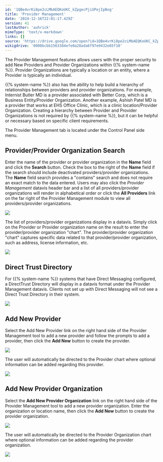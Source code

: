 ```yaml
---
id: '1QBe4vrKi8pe2cLMbAEQKoUKC_kZpgecPjiUPejIpBog'
title: 'Provider Management'
date: '2024-12-16T22:01:17.429Z'
version: 41
lastAuthor: 'auhrick'
mimeType: 'text/x-markdown'
links: []
source: 'https://drive.google.com/open?id=1QBe4vrKi8pe2cLMbAEQKoUKC_kZpgecPjiUPejIpBog'
wikigdrive: '0008bcbb1563384efe0a28ada6f97e9432e65f10'
---
```

The Provider Management features allows users with the proper security to add New Providers and Provider Organizations within {{% system-name %}}. Provider Organizations are typically a location or an entity, where a Provider is typically an individual.

{{% system-name %}} also has the ability to help build a hierarchy of relationships between providers and provider organizations. For example, Internist Butler MD is a provider associated with Better Corp, which is a Business Entity/Provider Organization. Another example, Ashish Patel MD is a provider that works at EHS Office Clinic, which is a clinic location/Provider Organization. Creating a hierarchy between Provider and Provider Organizations is not required by {{% system-name %}}, but it can be helpful or necessary based on specific client requirements.

The Provider Management tab is located under the Control Panel side menu.

## Provider/Provider Organization Search

Enter the name of the provider or provider organization in the **Name** field and click the **Search** button. Check the box to the right of the **Name** field if the search should include deactivated providers/provider organizations. The **Name** field search provides a "contains" search and does not require an exact match to the data entered. Users may also click the *Provider Management* datavis header bar and a list of all providers/provider organizations will render in alphabetical order or click the **All Providers** link on the far right of the Provider Management module to view all providers/provider organizations.

![](../provider-management.assets/702bbea386aa8712bea7fdca84a761a8.png)

The list of providers/provider organizations display in a datavis. Simply click on the Provider or Provider organization name on the result to enter the provider/provider organization "chart". The provider/provider organization "chart" captures specific data related to that provider/provider organization, such as address, license information, etc.

![](../provider-management.assets/94fa59a47ba1a8565d78c9aa418a5dfd.png)

## Direct Trust Directory

For {{% system-name %}} systems that have Direct Messaging configured, a DirectTrust Directory will display in a datavis format under the Provider Management datavis. Clients not set up with Direct Messaging will not see a Direct Trust Directory in their system.

![](../provider-management.assets/bc812d654fc004e033afb4c5b0068e39.png)

## Add New Provider

Select the Add New Provider link on the right hand side of the Provider Management tool to add a new provider and follow the prompts to add a provider, then click the **Add New** button to create the provider.

![](../provider-management.assets/63fc2119b9e85643e26488d6d55d54e1.png)

The user will automatically be directed to the Provider chart where optional information can be added regarding this provider.

![](../provider-management.assets/66d446524a41b2b857e5081dbc4da818.png)

## Add New Provider Organization

Select the **Add New Provider Organization** link on the right hand side of the Provider Management tool to add a new provider organization. Enter the organization or location name, then click the **Add New** button to create the provider organization.

![](../provider-management.assets/908596278b234f87824f208ca0daab2f.png)

The user will automatically be directed to the Provider Organization chart where optional information can be added regarding the provider organization.

![](../provider-management.assets/d5c99faeb848b51d4244f319d5deaf71.png)
